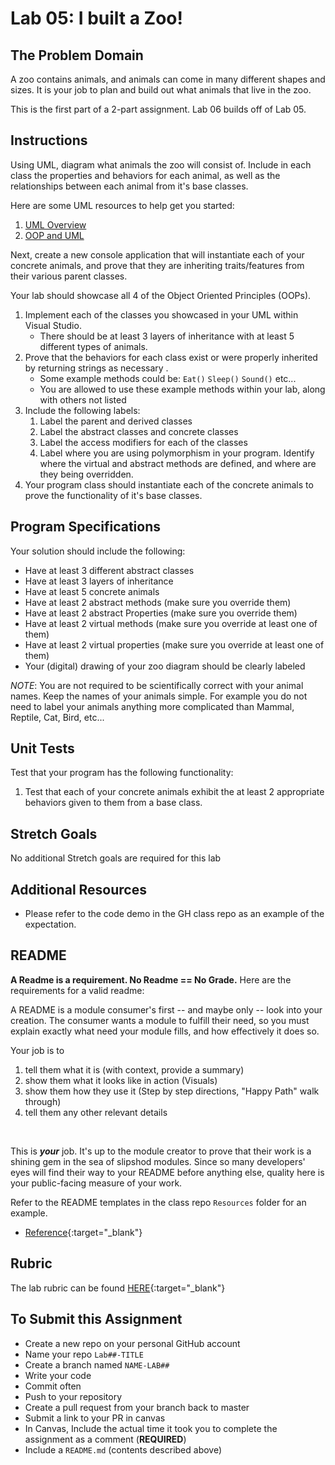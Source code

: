 # Lab 05: I built a Zoo!

## The Problem Domain
A zoo contains animals, and animals can come in many different shapes and sizes. It is your job to plan and build out what animals that live in the zoo. 

This is the first part of a 2-part assignment. Lab 06 builds off of Lab 05.

## Instructions 

Using UML, diagram what animals the zoo will consist of. Include in each class the properties and behaviors for each animal, as well as the relationships between each animal from it's base classes. 

Here are some UML resources to help get you started:

1. [UML Overview](https://www.tutorialspoint.com/uml/uml_overview.htm)
1. [OOP and UML](https://www.codeproject.com/articles/618/oop-and-uml)

Next, create a new console application that will instantiate each of your concrete animals, and prove that they are inheriting traits/features from their various parent classes.

Your lab should showcase all 4 of the Object Oriented Principles (OOPs). 

1. Implement each of the classes you showcased in your UML within Visual Studio.
	- There should be at least 3 layers of inheritance with at least 5 different types of animals. 
1. Prove that the behaviors for each class exist or were properly inherited by returning strings as necessary .
	- Some example methods could be: `Eat()` `Sleep()` `Sound()` etc... 
	- You are allowed to use these example methods within your lab, along with others not listed
1. Include the following labels:
	1. Label the parent and derived classes
	2. Label the abstract classes and concrete classes
	3. Label the access modifiers for each of the classes
	4. Label where you are using polymorphism in your program. Identify where the virtual and abstract methods are defined, and where are they being overridden.
1. Your program class should instantiate each of the concrete animals to prove the functionality of it's base classes. 


## Program Specifications

Your solution should include the following:
- Have at least 3 different abstract classes
- Have at least 3 layers of inheritance
- Have at least 5 concrete animals
- Have at least 2 abstract methods (make sure you override them)
- Have at least 2 abstract Properties (make sure you override them)
- Have at least 2 virtual methods (make sure you override at least one of them)
- Have at least 2 virtual properties (make sure you override at least one of them)
- Your (digital) drawing of your zoo diagram should be clearly labeled

*NOTE*: You are not required to be scientifically correct with your animal names. Keep the names of your animals simple. For example you do not need to label your animals anything more complicated than Mammal, Reptile, Cat, Bird, etc...

## Unit Tests
Test that your program has the following functionality: 
1. Test that each of your concrete animals exhibit the at least 2 appropriate behaviors given to them from a base class.

## Stretch Goals
No additional Stretch goals are required for this lab

## Additional Resources
- Please refer to the code demo in the GH class repo as an example of the expectation. 

## README
**A Readme is a requirement. No Readme == No Grade.** 
Here are the requirements for a valid readme:

A README is a module consumer's first -- and maybe only -- look into your creation. The consumer wants a module to fulfill their need, so you must explain exactly what need your module fills, and how effectively it does so.

Your job is to

1. tell them what it is (with context, provide a summary)
2. show them what it looks like in action (Visuals)
3. show them how they use it (Step by step directions, "Happy Path" walk through)
4. tell them any other relevant details
<br />

This is ***your*** job. It's up to the module creator to prove that their work is a shining gem in the sea of slipshod modules. Since so many developers' eyes will find their way to your README before anything else, quality here is your public-facing measure of your work.

Refer to the README templates in the class repo `Resources` folder for an example. 
- [Reference](https://github.com/noffle/art-of-readme){:target="_blank"} 


## Rubric
The lab rubric can be found [HERE](../../Resources/rubric){:target="_blank"} 

## To Submit this Assignment
- Create a new repo on your personal GitHub account
- Name your repo `Lab##-TITLE`
- Create a branch named `NAME-LAB##`
- Write your code
- Commit often
- Push to your repository
- Create a pull request from your branch back to master
- Submit a link to your PR in canvas
- In Canvas, Include the actual time it took you to complete the assignment as a comment (**REQUIRED**)
- Include a `README.md` (contents described above)